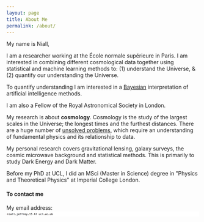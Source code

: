 ```yaml
---
layout: page
title: About Me
permalink: /about/
---
```


My name is Niall,

I am a researcher working at the École normale supérieure in Paris. I am interested in combining different cosmological data together using statistical and machine learning methods to: (1) understand the Universe, & (2) quantify our understanding the Universe. 

To quantify understanding I am interested in a [Bayesian](https://en.wikipedia.org/wiki/Bayesian_inference) interpretation of artificial intelligence methods.

I am also a Fellow of the Royal Astronomical Society in London.

My research is about **cosmology**. Cosmology is the study of the largest scales in the Universe; the longest times and the furthest distances. There are a huge number of [unsolved problems](https://en.wikipedia.org/wiki/List_of_unsolved_problems_in_physics#Cosmology_and_general_relativity), which require an understanding of fundamental physics and its relationship to data.

My personal research covers gravitational lensing, galaxy surveys, the cosmic microwave background and statistical methods. This is primarily to study Dark Energy and Dark Matter.

Before my PhD at UCL, I did an MSci (Master in Science) degree in "Physics and Theoretical Physics" at Imperial College London.

#### To contact me

My email address: 
![screenshot](/images/address.png)
